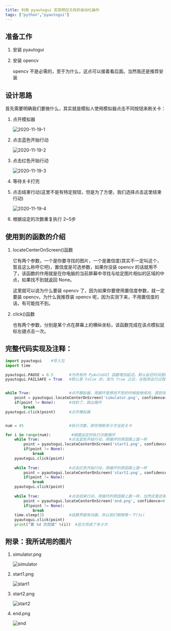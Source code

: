 ```yaml
---
title: 利用 pyautogui 实现明日方舟的自动化操作
tags: ["python","pyautogui"]
---
```


## 准备工作

1. 安装 pyautogui

2. 安装 opencv

   opencv 不是必需的，至于为什么，这点可以接着看后面。当然我还是推荐安装

## 设计思路

首先需要明确我们要做什么，其实就是模拟人使用模拟器点击不同按钮来刷关卡：

1. 点开模拟器

   ![2020-11-19-1](C:\Users\Administrator\QingJun3.github.io\_posts\img\2020-11-19-1.png)

2. 点击蓝色开始行动

   ![2020-11-19-2](C:\Users\Administrator\QingJun3.github.io\_posts\img\2020-11-19-2.png)

3. 点击红色开始行动

   ![2020-11-19-3](C:\Users\Administrator\QingJun3.github.io\_posts\img\2020-11-19-3.png)

4. 等待关卡打完

5. 点击结束行动(这里不是有特定按钮，但是为了方便，我们选择点击这里结束行动)

   ![2020-11-19-4](C:\Users\Administrator\QingJun3.github.io\_posts\img\2020-11-19-4.png)

6. 根据设定的次数重复执行 2~5步

## 使用到的函数的介绍

1. locateCenterOnScreen()函数

   它有两个参数，一个是你要寻找的图片，一个是置信度(其实不一定叫这个，暂且这么称呼它吧)，置信度是可选参数，如果你没装 opencv 的话就用不了，该函数的作用就是在你电脑的当前屏幕中寻找与给定图片相似的区域的中点，如果找不到就返回 None。

   这里就可以说为什么要装 opencv 了，因为如果你要使用置信度参数，就一定要装 opencv。为什么我推荐装 opencv 呢，因为实测下来，不用置信度的话，有可能找不到。

2. click()函数

   也有两个参数，分别是某个点在屏幕上的横纵坐标，该函数完成在该点模拟鼠标左键点击一次。

## 完整代码实现及注释：

~~~python
import pyautogui	#导入包
import time

pyautogui.PAUSE = 0.5		#为所有的 PyAutoGUI 函数增加延迟。默认延迟时间是0.1秒。这里我不想要运行太快，所以改成0.5秒
pyautogui.FAILSAFE = True	#默认是 False 的，改为 True 之后，在程序运行过程中，只要你把鼠标移到屏幕左上角，就会终止程序(其实是产生中断，我直接投机取巧当终止了)


while True:					#点开模拟器，用循环是想找不到的时候就继续找，直到找到
    point = pyautogui.locateCenterOnScreen('simulator.png', confidence=0.9)
    if(point != None):		#找到了，跳出循环
        break
pyautogui.click(point)		#点开模拟器


num = 45					#执行次数，即你想刷多少次当前关卡

for i in range(num):		 #根据设定的执行次数循环
    while True:				#点击蓝色开始行动，用循环的原因跟上面一样
        point = pyautogui.locateCenterOnScreen('start1.png', confidence=0.9)
        if(point != None):
            break
    pyautogui.click(point)
    
    while True:				#点击红色开始行动，用循环的原因跟上面一样
        point = pyautogui.locateCenterOnScreen('start2.png', confidence=0.9)
        if(point != None):
            break
    pyautogui.click(point)
    
    while True:				#点击结束行动，用循环的原因跟上面一样，当然这里还有等待关卡打完的功能，因为一直在等嘛，直到出现结束行动
        point = pyautogui.locateCenterOnScreen('end.png', confidence=0.9)
        if(point != None):
            break
    time.sleep(3)   		#结算界面有动画，所以我们稍微等一下(3s)
    pyautogui.click(point)
    print("第 %d 次完成" %(i))	#显示完成了多少次
~~~

## 附录：我所试用的图片

1. simulator.png

   ![simulator](https://gitee.com/Cody-sun/cloud-img/raw/master/img/simulator.png)

2. start1.png

   ![start1](https://gitee.com/Cody-sun/cloud-img/raw/master/img/start1.png)

3. start2.png

   ![start2](https://gitee.com/Cody-sun/cloud-img/raw/master/img/start2.png)

4. end.png

   ![end](https://gitee.com/Cody-sun/cloud-img/raw/master/img/end.png)
